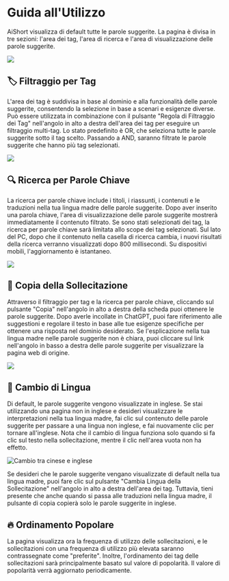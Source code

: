 # Guida all'Utilizzo

AiShort visualizza di default tutte le parole suggerite. La pagina è divisa in tre sezioni: l'area dei tag, l'area di ricerca e l'area di visualizzazione delle parole suggerite.

![](https://img.newzone.top/2023-06-05-20-44-19.png?imageMogr2/format/webp)

## 🏷️ Filtraggio per Tag

L'area dei tag è suddivisa in base al dominio e alla funzionalità delle parole suggerite, consentendo la selezione in base a scenari e esigenze diverse. Può essere utilizzata in combinazione con il pulsante "Regola di Filtraggio dei Tag" nell'angolo in alto a destra dell'area dei tag per eseguire un filtraggio multi-tag. Lo stato predefinito è OR, che seleziona tutte le parole suggerite sotto il tag scelto. Passando a AND, saranno filtrate le parole suggerite che hanno più tag selezionati.

![](https://img.newzone.top/2023-06-05-20-50-19.png?imageMogr2/format/webp)

## 🔍 Ricerca per Parole Chiave

La ricerca per parole chiave include i titoli, i riassunti, i contenuti e le traduzioni nella tua lingua madre delle parole suggerite. Dopo aver inserito una parola chiave, l'area di visualizzazione delle parole suggerite mostrerà immediatamente il contenuto filtrato. Se sono stati selezionati dei tag, la ricerca per parole chiave sarà limitata allo scope dei tag selezionati. Sul lato del PC, dopo che il contenuto nella casella di ricerca cambia, i nuovi risultati della ricerca verranno visualizzati dopo 800 millisecondi. Su dispositivi mobili, l'aggiornamento è istantaneo.

![](https://img.newzone.top/2023-06-05-20-58-07.png?imageMogr2/format/webp)

## 🔬 Copia della Sollecitazione

Attraverso il filtraggio per tag e la ricerca per parole chiave, cliccando sul pulsante "Copia" nell'angolo in alto a destra della scheda puoi ottenere le parole suggerite. Dopo averle incollate in ChatGPT, puoi fare riferimento alle suggestioni e regolare il testo in base alle tue esigenze specifiche per ottenere una risposta nel dominio desiderato. Se l'esplicazione nella tua lingua madre nelle parole suggerite non è chiara, puoi cliccare sul link nell'angolo in basso a destra delle parole suggerite per visualizzare la pagina web di origine.

![](https://img.newzone.top/2023-06-11-17-14-07.png?imageMogr2/format/webp)

## 💬 Cambio di Lingua

Di default, le parole suggerite vengono visualizzate in inglese. Se stai utilizzando una pagina non in inglese e desideri visualizzare le interpretazioni nella tua lingua madre, fai clic sul contenuto delle parole suggerite per passare a una lingua non inglese, e fai nuovamente clic per tornare all'inglese. Nota che il cambio di lingua funziona solo quando si fa clic sul testo nella sollecitazione, mentre il clic nell'area vuota non ha effetto.

![Cambio tra cinese e inglese](https://img.newzone.top/chatgptshortcut_encn.gif)

Se desideri che le parole suggerite vengano visualizzate di default nella tua lingua madre, puoi fare clic sul pulsante "Cambia Lingua della Sollecitazione" nell'angolo in alto a destra dell'area dei tag. Tuttavia, tieni presente che anche quando si passa alle traduzioni nella lingua madre, il pulsante di copia copierà solo le parole suggerite in inglese.

## 🔥 Ordinamento Popolare

La pagina visualizza ora la frequenza di utilizzo delle sollecitazioni, e le sollecitazioni con una frequenza di utilizzo più elevata saranno contrassegnate come "preferite". Inoltre, l'ordinamento dei tag delle sollecitazioni sarà principalmente basato sul valore di popolarità. Il valore di popolarità verrà aggiornato periodicamente.
